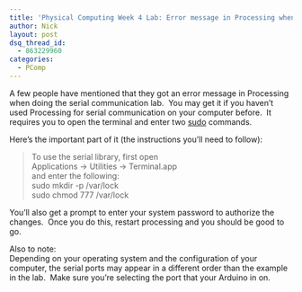 ```yaml
---
title: 'Physical Computing Week 4 Lab: Error message in Processing when using serial library?'
author: Nick
layout: post
dsq_thread_id:
  - 863229960
categories:
  - PComp
---
```

<p>A few people have mentioned that they got an error message in Processing when doing the serial communication lab.  You may get it if you haven&#8217;t used Processing for serial communication on your computer before.  It requires you to open the terminal and enter two <a href="http://en.wikipedia.org/wiki/Sudo">sudo</a> commands.</p>
<p>Here&#8217;s the important part of it (the instructions you&#8217;ll need to follow):</p>
<blockquote><p>To use the serial library, first open<br />
Applications -&gt; Utilities -&gt; Terminal.app<br />
and enter the following:<br />
sudo mkdir -p /var/lock<br />
sudo chmod 777 /var/lock</p></blockquote>
<p>You&#8217;ll also get a prompt to enter your system password to authorize the changes.  Once you do this, restart processing and you should be good to go.</p>
<p>Also to note:<br />
Depending on your operating system and the configuration of your computer, the serial ports may appear in a different order than the example in the lab.  Make sure you&#8217;re selecting the port that your Arduino in on.</p>
<p>&nbsp;</p>
